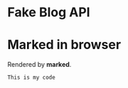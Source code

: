 # Fake Blog API

<!-- Write the introduction -->
# Marked in browser

Rendered by **marked**.

```
This is my code
```